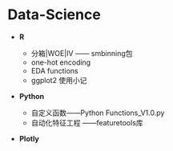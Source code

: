 # Data-Science
* **R**
  * 分箱|WOE|IV —— smbinning包
  * one-hot encoding
  * EDA functions
  * ggplot2 使用小记
  
* **Python**
  * 自定义函数——Python Functions_V1.0.py
  * 自动化特征工程 ——featuretools库
  
* **Plotly**

